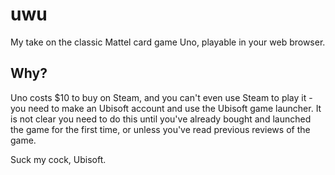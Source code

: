 # uwu
My take on the classic Mattel card game Uno, playable in your web browser.

## Why?
Uno costs $10 to buy on Steam, and you can't even use Steam to play it - you need to make an Ubisoft account and use the Ubisoft game launcher. It is not clear you need to do this until you've already bought and launched the game for the first time, or unless you've read previous reviews of the game.

Suck my cock, Ubisoft.